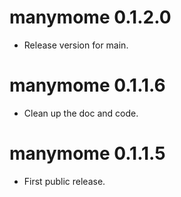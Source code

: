 # manymome 0.1.2.0

- Release version for main.

# manymome 0.1.1.6

- Clean up the doc and code.

# manymome 0.1.1.5

* First public release.
